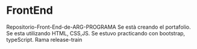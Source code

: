 # FrontEnd
Repositorio-Front-End-de-ARG-PROGRAMA
Se està creando el portafolio. Se esta utilizando HTML, CSS,JS.
Se estuvo practicando con bootstrap, typeScript.
Rama release-train
